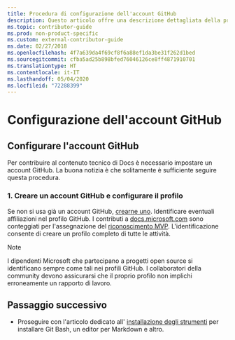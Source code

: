 ```yaml
---
title: Procedura di configurazione dell'account GitHub
description: Questo articolo offre una descrizione dettagliata della procedura di configurazione degli account per GitHub, necessari per contribuire al contenuto di docs.microsoft.com.
ms.topic: contributor-guide
ms.prod: non-product-specific
ms.custom: external-contributor-guide
ms.date: 02/27/2018
ms.openlocfilehash: 4f7a639da4f69cf8f6a88ef1da3be31f262d1bed
ms.sourcegitcommit: cfba5ad25b898bfed76046126ce8ff4871910701
ms.translationtype: HT
ms.contentlocale: it-IT
ms.lasthandoff: 05/04/2020
ms.locfileid: "72288399"
---
```

# <a name="github-account-setup"></a>Configurazione dell'account GitHub

## <a name="set-up-your-github-account"></a>Configurare l'account GitHub

Per contribuire al contenuto tecnico di Docs è necessario impostare un account GitHub. La buona notizia è che solitamente è sufficiente seguire questa procedura.

### <a name="1-create-a-github-account-and-set-up-your-profile"></a>1. Creare un account GitHub e configurare il profilo

Se non si usa già un account GitHub, [crearne uno](https://github.com/join). Identificare eventuali affiliazioni nel profilo GitHub. I contributi a [docs.microsoft.com](https://docs.microsoft.com) sono conteggiati per l'assegnazione del [riconoscimento MVP](https://mvp.microsoft.com). L'identificazione consente di creare un profilo completo di tutte le attività.

>[!NOTE]
> I dipendenti Microsoft che partecipano a progetti open source si identificano sempre come tali nei profili GitHub. I collaboratori della community devono assicurarsi che il proprio profilo non implichi erroneamente un rapporto di lavoro.

## <a name="next-step"></a>Passaggio successivo

* Proseguire con l'articolo dedicato all' [installazione degli strumenti](get-started-setup-tools.md) per installare Git Bash, un editor per Markdown e altro.
